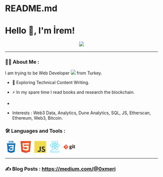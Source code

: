 # README.md

 <h1> Hello 👋, I'm İrem! </h1>
 <div id="header" align="center">
  <img src="https://media.giphy.com/media/11c7UUfN4eoHF6/giphy.gif" width="110"/>
</div>
  
  ---

### :woman_technologist: About Me :
I am trying to be Web Developer <img src="https://media.giphy.com/media/WUlplcMpOCEmTGBtBW/giphy.gif" width="30"> from Turkey.

- :seedling: Exploring Technical Content Writing.

- :zap: In my spare time I read books and research the blockchain. 
- 
- Interests : 
  Web3 Data, Analytics, Dune Analytics,
  SQL, JS, Etherscan, 
  Ethereum, Web3, Bitcoin. 

### :hammer_and_wrench: Languages and Tools :
<div>
  <img src="https://github.com/devicons/devicon/blob/master/icons/css3/css3-plain-wordmark.svg"  title="CSS3" alt="CSS" width="40" height="40"/>&nbsp;
  <img src="https://github.com/devicons/devicon/blob/master/icons/html5/html5-original.svg" title="HTML5" alt="HTML" width="40" height="40"/>&nbsp;
  <img src="https://github.com/devicons/devicon/blob/master/icons/javascript/javascript-original.svg" title="JavaScript" alt="JavaScript" width="40" height="40"/>&nbsp;
   <img src="https://github.com/devicons/devicon/blob/master/icons/react/react-original-wordmark.svg" title="React" alt="React" width="40" height="40"/>&nbsp;
  <img src="https://github.com/devicons/devicon/blob/master/icons/git/git-original-wordmark.svg" title="Git" **alt="Git" width="40" height="40"/>
</div>

---

### :writing_hand: Blog Posts : https://medium.com/@0xmeri
